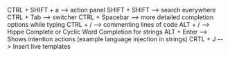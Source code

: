 CTRL + SHIFT + a --> action panel
SHIFT + SHIFT --> search everywhere
CTRL + Tab --> switcher
CTRL + Spacebar --> more detailed completion options while typing
CTRL + / --> commenting lines of code
ALT + / --> Hippe Complete or Cyclic Word Completion for strings
ALT + Enter --> Shows intention actions (example language injection in strings)
CRTL + J --> Insert live templates
